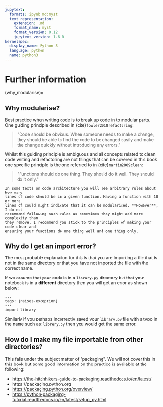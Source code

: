 ```yaml
---
jupytext:
  formats: ipynb,md:myst
  text_representation:
    extension: .md
    format_name: myst
    format_version: 0.12
    jupytext_version: 1.6.0
kernelspec:
  display_name: Python 3
  language: python
  name: python3
---
```


# Further information

(why_modularise)=

## Why modularise?

Best practice when writing code is to break up code in to modular parts. One
guiding principle described in {cite}`fowler2018refactoring`:

<!--alex disable obvious-->
<!--alex disable easy-->

> "Code should be obvious. When someone needs to make a change, they should be
> able to find the code to be changed easily and make the change quickly without
> introducing any errors."

<!--alex enable easy-->
<!--alex enable obvious-->

Whilst this guiding principle is ambiguous and all concepts related to clean
code writing and refactoring are not things that can be covered in this book one
specific principle is the one referred to in {cite}`martin2009clean`:

> "Functions should do one thing. They should do it well. They should do it
> only."

```{note}
In some texts on code architecture you will see arbitrary rules about how many
lines of code should be in a given function. Having a function with 10 or more
lines of could might indicate that it can be modularised. **However**, I do not
recommend following such rules as sometimes they might add more complexity than
they remove. I recommend you stick to the principles of making your code clear and
ensuring your functions do one thing well and one thing only.
```

## Why do I get an import error?

The most probable explanation for this is that you are importing a file that is
not in the same directory or that you have not imported the file with the
correct name.

If we assume that your code is in a `library.py` directory but that your
notebook is in a **different** directory then you will get an error as shown
below:

```{code-cell}
---
tags: [raises-exception]
---
import library
```

Similarly if you perhaps incorrectly saved your `library.py` file with a typo in
the name such as: `librery.py` then you would get the same error.

## How do I make my file importable from other directories?

This falls under the subject matter of "packaging". We will not cover this in
this book but some good information on the practice is available at the
following:

- <https://the-hitchhikers-guide-to-packaging.readthedocs.io/en/latest/>
- <https://packaging.python.org>
- <https://packaging.python.org/overview/>
- <https://python-packaging-tutorial.readthedocs.io/en/latest/setup_py.html>
